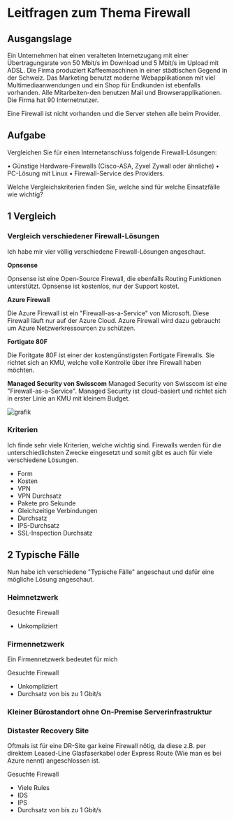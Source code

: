 # Leitfragen zum Thema Firewall

## **Ausgangslage**

Ein Unternehmen hat einen veralteten Internetzugang mit einer Übertragungsrate von 50 Mbit/s im Download und 5 Mbit/s im Upload mit ADSL. Die Firma produziert Kaffeemaschinen in einer städtischen Gegend in der Schweiz. Das Marketing benutzt moderne Webapplikationen mit viel Multimediaanwendungen und ein Shop für Endkunden ist ebenfalls vorhanden. Alle Mitarbeiten-den benutzen Mail und Browserapplikationen. Die Firma hat 90 Internetnutzer.

Eine Firewall ist nicht vorhanden und die Server stehen alle beim Provider.

## **Aufgabe**

Vergleichen Sie für einen Internetanschluss folgende Firewall-Lösungen:  

• Günstige Hardware-Firewalls (Cisco-ASA, Zyxel Zywall oder ähnliche) 
• PC-Lösung mit Linux 
• Firewall-Service des Providers. 

Welche Vergleichskriterien finden Sie, welche sind für welche Einsatzfälle wie wichtig? 


## **1 Vergleich**

### **Vergleich verschiedener Firewall-Lösungen**

Ich habe mir vier völlig verschiedene Firewall-Lösungen angeschaut. 

**Opnsense**

Opnsense ist eine Open-Source Firewall, die ebenfalls Routing Funktionen unterstützt. Opnsense ist kostenlos, nur der Support kostet. 

**Azure Firewall**

Die Azure Firewall ist ein "Firewall-as-a-Service" von Microsoft. Diese Firewall läuft nur auf der Azure Cloud. 
Azure Firewall wird dazu gebraucht um Azure Netzwerkressourcen zu schützen. 


**Fortigate 80F**

Die Foritgate 80F ist einer der kostengünstigsten Fortigate Firewalls. Sie richtet sich an KMU, welche volle Kontrolle über ihre Firewall haben möchten. 


**Managed Security von Swisscom**
Managed Security von Swisscom ist eine "Firewall-as-a-Service". Managed Security ist cloud-basiert und richtet sich in erster Linie an KMU mit kleinem Budget. 


![grafik](https://user-images.githubusercontent.com/62818267/135764327-db83e5b3-5ba0-44d6-b573-50f37db269c5.png)


### **Kriterien**
Ich finde sehr viele Kriterien, welche wichtig sind. Firewalls werden für die unterschiedlichsten Zwecke eingesetzt und somit gibt es auch für viele verschiedene Lösungen. 

- Form
- Kosten
- VPN
- VPN Durchsatz
- Pakete pro Sekunde
- Gleichzeitige Verbindungen
- Durchsatz
- IPS-Durchsatz
- SSL-Inspection Durchsatz


## **2 Typische Fälle**
Nun habe ich verschiedene "Typische Fälle" angeschaut und dafür eine mögliche Lösung angeschaut.

### **Heimnetzwerk**
Gesuchte Firewall
- Unkompliziert 


### **Firmennetzwerk**
Ein Firmennetzwerk bedeutet für mich 


Gesuchte Firewall
- Unkompliziert 
- Durchsatz von bis zu 1 Gbit/s

### **Kleiner Bürostandort ohne On-Premise Serverinfrastruktur**



### **Distaster Recovery Site**
Oftmals ist für eine DR-Site gar keine Firewall nötig, da diese z.B. per direktem Leased-Line Glasfaserkabel oder Express Route (Wie man es bei Azure nennt) angeschlossen ist. 



Gesuchte Firewall
- Viele Rules
- IDS 
- IPS 
- Durchsatz von bis zu 1 Gbit/s
